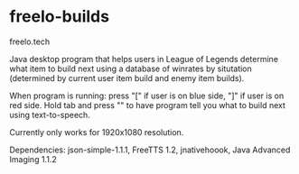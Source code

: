 # freelo-builds

freelo.tech

Java desktop program that helps users in League of Legends determine what item to build next using a database of winrates by situtation (determined by current user item build and enemy item builds).

When program is running: press "[" if user is on blue side, "]" if user is on red side. Hold tab and press "\" to have program tell you what to build next using text-to-speech.

Currently only works for 1920x1080 resolution.

Dependencies: json-simple-1.1.1, FreeTTS 1.2, jnativehoook, Java Advanced Imaging 1.1.2
